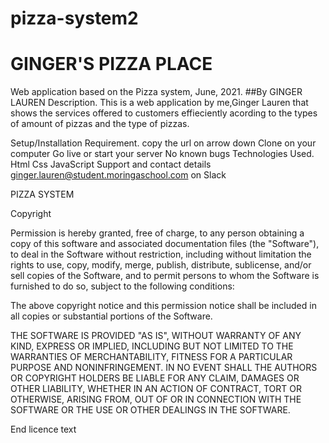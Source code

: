 # pizza-system2
# GINGER'S PIZZA PLACE
Web application based on the Pizza system, June, 2021.
##By GINGER LAUREN
Description.
This is a web application by me,Ginger Lauren that shows the services offered to customers effieciently acording to the types of amount of pizzas and the type of pizzas.

Setup/Installation Requirement.
copy the url on arrow down
Clone on your computer 
Go live or start your server
No known bugs
Technologies Used.
Html Css JavaScript Support and contact details ginger.lauren@student.moringaschool.com on Slack

PIZZA SYSTEM

Copyright <YEAR> <COPYRIGHT HOLDER>

Permission is hereby granted, free of charge, to any person obtaining a copy of this software and associated documentation files (the "Software"), to deal in the Software without restriction, including without limitation the rights to use, copy, modify, merge, publish, distribute, sublicense, and/or sell copies of the Software, and to permit persons to whom the Software is furnished to do so, subject to the following conditions:

The above copyright notice and this permission notice shall be included in all copies or substantial portions of the Software.

THE SOFTWARE IS PROVIDED "AS IS", WITHOUT WARRANTY OF ANY KIND, EXPRESS OR IMPLIED, INCLUDING BUT NOT LIMITED TO THE WARRANTIES OF MERCHANTABILITY, FITNESS FOR A PARTICULAR PURPOSE AND NONINFRINGEMENT. IN NO EVENT SHALL THE AUTHORS OR COPYRIGHT HOLDERS BE LIABLE FOR ANY CLAIM, DAMAGES OR OTHER LIABILITY, WHETHER IN AN ACTION OF CONTRACT, TORT OR OTHERWISE, ARISING FROM, OUT OF OR IN CONNECTION WITH THE SOFTWARE OR THE USE OR OTHER DEALINGS IN THE SOFTWARE.

  
End licence text
